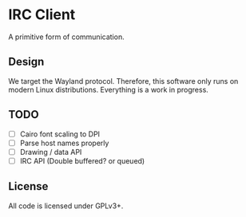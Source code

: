 # IRC Client

A primitive form of communication.

## Design

We target the Wayland protocol. Therefore, this software only runs on modern
Linux distributions. Everything is a work in progress.

## TODO

- [ ] Cairo font scaling to DPI
- [ ] Parse host names properly
- [ ] Drawing / data API
- [ ] IRC API (Double buffered? or queued)

## License

All code is licensed under GPLv3+.

